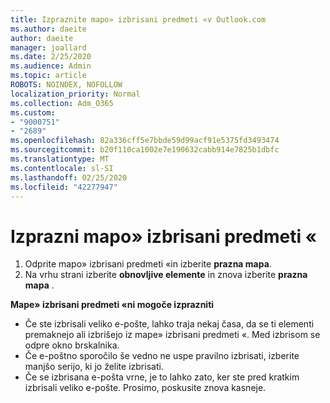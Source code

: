 ```yaml
---
title: Izpraznite mapo» izbrisani predmeti «v Outlook.com
ms.author: daeite
author: daeite
manager: joallard
ms.date: 2/25/2020
ms.audience: Admin
ms.topic: article
ROBOTS: NOINDEX, NOFOLLOW
localization_priority: Normal
ms.collection: Adm_O365
ms.custom:
- "9000751"
- "2689"
ms.openlocfilehash: 82a336cff5e7bbde59d99acf91e5375fd3493474
ms.sourcegitcommit: b20f110ca1002e7e190632cabb914e7825b1dbfc
ms.translationtype: MT
ms.contentlocale: sl-SI
ms.lasthandoff: 02/25/2020
ms.locfileid: "42277947"
---
```

# <a name="empty-the-deleted-items-folder"></a>Izprazni mapo» izbrisani predmeti «

1. Odprite mapo» izbrisani predmeti «in izberite **prazna mapa**.
2. Na vrhu strani izberite **obnovljive elemente** in znova izberite **prazna mapa** .

**Mape» izbrisani predmeti «ni mogoče izprazniti**

- Če ste izbrisali veliko e-pošte, lahko traja nekaj časa, da se ti elementi premaknejo ali izbrišejo iz mape» izbrisani predmeti «. Med izbrisom se odpre okno brskalnika.
- Če e-poštno sporočilo še vedno ne uspe pravilno izbrisati, izberite manjšo serijo, ki jo želite izbrisati.
- Če se izbrisana e-pošta vrne, je to lahko zato, ker ste pred kratkim izbrisali veliko e-pošte. Prosimo, poskusite znova kasneje.